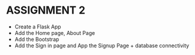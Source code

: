 # ASSIGNMENT 2
- Create a Flask App
- Add the Home page, About Page
- Add the Bootstrap
- Add the Sign in page and App the Signup Page + database connectivity
